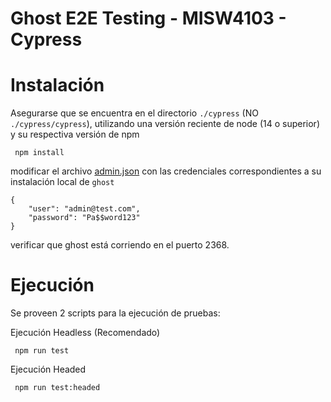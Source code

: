 # Ghost E2E Testing - MISW4103 - Cypress

# Instalación

Asegurarse que se encuentra en el directorio `./cypress`  (NO `./cypress/cypress`), utilizando una versión reciente de node (14 o superior) y su respectiva versión de npm

```
 npm install
```

modificar el archivo [admin.json](cypress/fixtures/admin.json) con las credenciales correspondientes a su instalación local de `ghost`
```
{
	"user": "admin@test.com",
	"password": "Pa$$word123"
}

```
verificar que ghost está corriendo en el puerto 2368.

# Ejecución

Se proveen 2 scripts para la ejecución de pruebas:

Ejecución Headless (Recomendado)
```
 npm run test
```

Ejecución Headed
```
 npm run test:headed
```